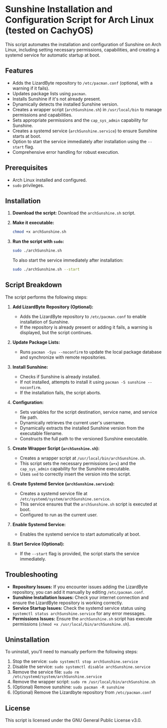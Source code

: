 # Sunshine Installation and Configuration Script for Arch Linux (tested on CachyOS)

This script automates the installation and configuration of Sunshine on Arch Linux, including setting necessary permissions, capabilities, and creating a systemd service for automatic startup at boot.

## Features

*   Adds the LizardByte repository to `/etc/pacman.conf` (optional, with a warning if it fails).
*   Updates package lists using `pacman`.
*   Installs Sunshine if it's not already present.
*   Dynamically detects the installed Sunshine version.
*   Creates a wrapper script (`archSunshine.sh`) in `/usr/local/bin` to manage permissions and capabilities.
*   Sets appropriate permissions and the `cap_sys_admin` capability for Sunshine.
*   Creates a systemd service (`archSunshine.service`) to ensure Sunshine starts at boot.
*   Option to start the service immediately after installation using the `--start` flag.
*   Comprehensive error handling for robust execution.

## Prerequisites

*   Arch Linux installed and configured.
*   `sudo` privileges.

## Installation

1.  **Download the script:** Download the `archSunshine.sh` script.
2.  **Make it executable:**

    ```bash
    chmod +x archSunshine.sh
    ```

3.  **Run the script with `sudo`:**

    ```bash
    sudo ./archSunshine.sh
    ```

    To also start the service immediately after installation:

    ```bash
    sudo ./archSunshine.sh --start
    ```

## Script Breakdown

The script performs the following steps:

1.  **Add LizardByte Repository (Optional):**
    *   Adds the LizardByte repository to `/etc/pacman.conf` to enable installation of Sunshine.
    *   If the repository is already present or adding it fails, a warning is displayed, but the script continues.

2.  **Update Package Lists:**
    *   Runs `pacman -Syu --noconfirm` to update the local package database and synchronize with remote repositories.

3.  **Install Sunshine:**
    *   Checks if Sunshine is already installed.
    *   If not installed, attempts to install it using `pacman -S sunshine --noconfirm`.
    *   If the installation fails, the script aborts.

4.  **Configuration:**
    *   Sets variables for the script destination, service name, and service file path.
    *   Dynamically retrieves the current user's username.
    *   Dynamically extracts the installed Sunshine version from the executable filename.
    *   Constructs the full path to the versioned Sunshine executable.

5.  **Create Wrapper Script (`archSunshine.sh`):**
    *   Creates a wrapper script at `/usr/local/bin/archSunshine.sh`.
    *   This script sets the necessary permissions (`a+x`) and the `cap_sys_admin` capability for the Sunshine executable.
    *   Uses `sed` to correctly insert the version into the script.

6.  **Create Systemd Service (`archSunshine.service`):**
    *   Creates a systemd service file at `/etc/systemd/system/archSunshine.service`.
    *   This service ensures that the `archSunshine.sh` script is executed at boot.
    *   Configured to run as the current user.

7.  **Enable Systemd Service:**
    *   Enables the systemd service to start automatically at boot.

8.  **Start Service (Optional):**
    *   If the `--start` flag is provided, the script starts the service immediately.

## Troubleshooting

*   **Repository Issues:** If you encounter issues adding the LizardByte repository, you can add it manually by editing `/etc/pacman.conf`.
*   **Sunshine Installation Issues:** Check your internet connection and ensure the LizardByte repository is working correctly.
*   **Service Startup Issues:** Check the systemd service status using `systemctl status archSunshine.service` for any error messages.
*   **Permissions Issues:** Ensure the `archSunshine.sh` script has execute permissions (`chmod +x /usr/local/bin/archSunshine.sh`).

## Uninstallation

To uninstall, you'll need to manually perform the following steps:

1. Stop the service: `sudo systemctl stop archSunshine.service`
2. Disable the service: `sudo systemctl disable archSunshine.service`
3. Remove the service file: `sudo rm /etc/systemd/system/archSunshine.service`
4. Remove the wrapper script: `sudo rm /usr/local/bin/archSunshine.sh`
5. (Optional) Remove sunshine: `sudo pacman -R sunshine`
6. (Optional) Remove the Lizardbyte repository from `/etc/pacman.conf`

## License

This script is licensed under the GNU General Public License v3.0.
